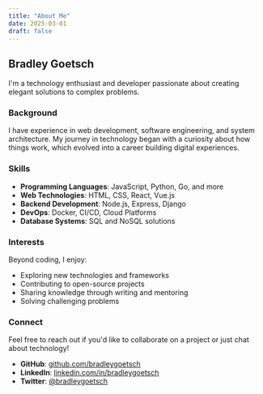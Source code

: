 ```yaml
---
title: "About Me"
date: 2025-03-01
draft: false
---
```


## Bradley Goetsch

I'm a technology enthusiast and developer passionate about creating elegant solutions to complex problems.

### Background

I have experience in web development, software engineering, and system architecture. My journey in technology began with a curiosity about how things work, which evolved into a career building digital experiences.

### Skills

- **Programming Languages**: JavaScript, Python, Go, and more
- **Web Technologies**: HTML, CSS, React, Vue.js
- **Backend Development**: Node.js, Express, Django
- **DevOps**: Docker, CI/CD, Cloud Platforms
- **Database Systems**: SQL and NoSQL solutions

### Interests

Beyond coding, I enjoy:

- Exploring new technologies and frameworks
- Contributing to open-source projects
- Sharing knowledge through writing and mentoring
- Solving challenging problems

### Connect

Feel free to reach out if you'd like to collaborate on a project or just chat about technology!

- **GitHub**: [github.com/bradleygoetsch](https://github.com/bradleygoetsch)
- **LinkedIn**: [linkedin.com/in/bradleygoetsch](https://linkedin.com/in/bradleygoetsch)
- **Twitter**: [@bradleygoetsch](https://twitter.com/bradleygoetsch)
